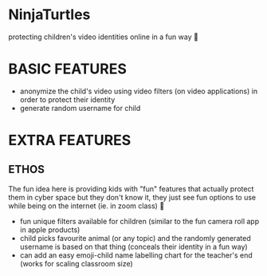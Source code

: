 # NinjaTurtles
protecting children's video identities online in a fun way :rainbow:


# BASIC FEATURES
- anonymize the child's video using video filters (on video applications) in order to protect their identity
- generate random username for child

# EXTRA FEATURES

## ETHOS
The fun idea here is providing kids with "fun" features that actually protect them in cyber space but they don't know it, they just see fun options to use while being on the internet (ie. in zoom class) :rainbow: 

- fun unique filters available for children (similar to the fun camera roll app in apple products)
-  child picks favourite animal (or any topic) and the randomly generated username is based on that thing (conceals their identity in a fun way)
- can add an easy emoji-child name labelling chart for the teacher's end (works for scaling classroom size)
